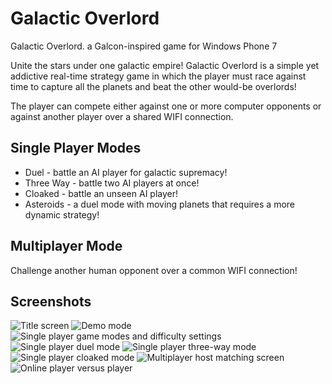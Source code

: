 # Galactic Overlord
Galactic Overlord. a Galcon-inspired game for Windows Phone 7

Unite the stars under one galactic empire! Galactic Overlord is a simple yet addictive real-time strategy game in which the player must race against time to capture all the planets and beat the other would-be overlords!

The player can compete either against one or more computer opponents or against another player over a shared WIFI connection.

## Single Player Modes
- Duel - battle an AI player for galactic supremacy!
- Three Way - battle two AI players at once!
- Cloaked - battle an unseen AI player!
- Asteroids - a duel mode with moving planets that requires a more dynamic strategy!

## Multiplayer Mode
Challenge another human opponent over a common WIFI connection!

## Screenshots
![Title screen](/docs/01.jpg?raw=true "Title screen")
![Demo mode](/docs/02.jpg?raw=true "Demo mode")
![Single player game modes and difficulty settings](/docs/03.jpg?raw=true "Single player game modes and difficulty settings")
![Single player duel mode](/docs/04.jpg?raw=true "Single player duel mode")
![Single player three-way mode](/docs/05.jpg?raw=true "Single player three-way mode")
![Single player cloaked mode](/docs/06.jpg?raw=true "Single player cloaked mode")
![Multiplayer host matching screen](/docs/07.jpg?raw=true "Multiplayer host matching screen")
![Online player versus player](/docs/08.jpg?raw=true "Online player versus player")
